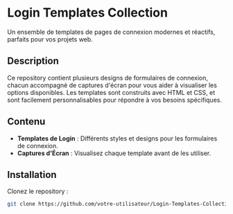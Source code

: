 # Login Templates Collection

Un ensemble de templates de pages de connexion modernes et réactifs, parfaits pour vos projets web. 

## Description

Ce repository contient plusieurs designs de formulaires de connexion, chacun accompagné de captures d'écran pour vous aider à visualiser les options disponibles. Les templates sont construits avec HTML et CSS, et sont facilement personnalisables pour répondre à vos besoins spécifiques.

## Contenu

- **Templates de Login** : Différents styles et designs pour les formulaires de connexion.
- **Captures d'Écran** : Visualisez chaque template avant de les utiliser.

## Installation

Clonez le repository :

```bash
git clone https://github.com/votre-utilisateur/Login-Templates-Collection.git
